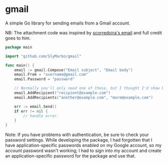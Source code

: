 gmail
=====

A simple Go library for sending emails from a Gmail account.

NB: The attachment code was inspired by [scorredoira's email][1]  and full credit goes
to him.

```go
package main

import "github.com/SlyMarbo/gmail"

func main() {
	email := gmail.Compose("Email subject", "Email body")
	email.From = "username@gmail.com"
	email.Password = "password"

	// Normally you'll only need one of these, but I thought I'd show both.
	email.AddRecipient("recipient@example.com")
	email.AddRecipients("another@example.com", "more@example.com")

	err := email.Send()
	if err != nil {
		// handle error.
	}
}
```

Note:
If you have problems with authentication, be sure to check your password settings. While
developing the package, I had forgotten that I have application-specific passwords enabled
on my Google account, so my account password wasn't working; I had to sign into my
account and create an application-specific password for the package and use that.

  [1]: https://github.com/scorredoira/email        "scorredoira's email"
